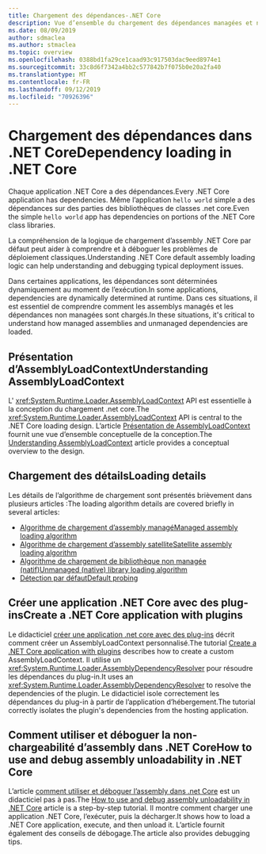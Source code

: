 ```yaml
---
title: Chargement des dépendances-.NET Core
description: Vue d’ensemble du chargement des dépendances managées et non managées dans .NET Core
ms.date: 08/09/2019
author: sdmaclea
ms.author: stmaclea
ms.topic: overview
ms.openlocfilehash: 0388bd1fa29ce1caad93c917503dac9eed8974e1
ms.sourcegitcommit: 33c8d6f7342a4bb2c577842b7f075b0e20a2fa40
ms.translationtype: MT
ms.contentlocale: fr-FR
ms.lasthandoff: 09/12/2019
ms.locfileid: "70926396"
---
```

# <a name="dependency-loading-in-net-core"></a><span data-ttu-id="bca2c-103">Chargement des dépendances dans .NET Core</span><span class="sxs-lookup"><span data-stu-id="bca2c-103">Dependency loading in .NET Core</span></span>

<span data-ttu-id="bca2c-104">Chaque application .NET Core a des dépendances.</span><span class="sxs-lookup"><span data-stu-id="bca2c-104">Every .NET Core application has dependencies.</span></span> <span data-ttu-id="bca2c-105">Même l’application `hello world` simple a des dépendances sur des parties des bibliothèques de classes .net core.</span><span class="sxs-lookup"><span data-stu-id="bca2c-105">Even the simple `hello world` app has dependencies on portions of the .NET Core class libraries.</span></span>

<span data-ttu-id="bca2c-106">La compréhension de la logique de chargement d’assembly .NET Core par défaut peut aider à comprendre et à déboguer les problèmes de déploiement classiques.</span><span class="sxs-lookup"><span data-stu-id="bca2c-106">Understanding .NET Core default assembly loading logic can help understanding and debugging typical deployment issues.</span></span>

<span data-ttu-id="bca2c-107">Dans certaines applications, les dépendances sont déterminées dynamiquement au moment de l’exécution.</span><span class="sxs-lookup"><span data-stu-id="bca2c-107">In some applications, dependencies are dynamically determined at runtime.</span></span> <span data-ttu-id="bca2c-108">Dans ces situations, il est essentiel de comprendre comment les assemblys managés et les dépendances non managées sont chargés.</span><span class="sxs-lookup"><span data-stu-id="bca2c-108">In these situations, it's critical to understand how managed assemblies and unmanaged dependencies are loaded.</span></span>

## <a name="understanding-assemblyloadcontext"></a><span data-ttu-id="bca2c-109">Présentation d’AssemblyLoadContext</span><span class="sxs-lookup"><span data-stu-id="bca2c-109">Understanding AssemblyLoadContext</span></span>

<span data-ttu-id="bca2c-110">L' <xref:System.Runtime.Loader.AssemblyLoadContext> API est essentielle à la conception du chargement .net core.</span><span class="sxs-lookup"><span data-stu-id="bca2c-110">The <xref:System.Runtime.Loader.AssemblyLoadContext> API is central to the .NET Core loading design.</span></span> <span data-ttu-id="bca2c-111">L’article [Présentation de AssemblyLoadContext](understanding-assemblyloadcontext.md) fournit une vue d’ensemble conceptuelle de la conception.</span><span class="sxs-lookup"><span data-stu-id="bca2c-111">The [Understanding AssemblyLoadContext](understanding-assemblyloadcontext.md) article provides a conceptual overview to the design.</span></span>

## <a name="loading-details"></a><span data-ttu-id="bca2c-112">Chargement des détails</span><span class="sxs-lookup"><span data-stu-id="bca2c-112">Loading details</span></span>

<span data-ttu-id="bca2c-113">Les détails de l’algorithme de chargement sont présentés brièvement dans plusieurs articles :</span><span class="sxs-lookup"><span data-stu-id="bca2c-113">The loading algorithm details are covered briefly in several articles:</span></span>

- [<span data-ttu-id="bca2c-114">Algorithme de chargement d’assembly managé</span><span class="sxs-lookup"><span data-stu-id="bca2c-114">Managed assembly loading algorithm</span></span>](loading-managed.md)
- [<span data-ttu-id="bca2c-115">Algorithme de chargement d’assembly satellite</span><span class="sxs-lookup"><span data-stu-id="bca2c-115">Satellite assembly loading algorithm</span></span>](loading-resources.md)
- [<span data-ttu-id="bca2c-116">Algorithme de chargement de bibliothèque non managée (natif)</span><span class="sxs-lookup"><span data-stu-id="bca2c-116">Unmanaged (native) library loading algorithm</span></span>](loading-unmanaged.md)
- [<span data-ttu-id="bca2c-117">Détection par défaut</span><span class="sxs-lookup"><span data-stu-id="bca2c-117">Default probing</span></span>](default-probing.md)

## <a name="create-a-net-core-application-with-plugins"></a><span data-ttu-id="bca2c-118">Créer une application .NET Core avec des plug-ins</span><span class="sxs-lookup"><span data-stu-id="bca2c-118">Create a .NET Core application with plugins</span></span>

<span data-ttu-id="bca2c-119">Le didacticiel [créer une application .net core avec des plug-ins](../tutorials/creating-app-with-plugin-support.md) décrit comment créer un AssemblyLoadContext personnalisé.</span><span class="sxs-lookup"><span data-stu-id="bca2c-119">The tutorial [Create a .NET Core application with plugins](../tutorials/creating-app-with-plugin-support.md) describes how to create a custom AssemblyLoadContext.</span></span> <span data-ttu-id="bca2c-120">Il utilise un <xref:System.Runtime.Loader.AssemblyDependencyResolver> pour résoudre les dépendances du plug-in.</span><span class="sxs-lookup"><span data-stu-id="bca2c-120">It uses an <xref:System.Runtime.Loader.AssemblyDependencyResolver> to resolve the dependencies of the plugin.</span></span> <span data-ttu-id="bca2c-121">Le didacticiel isole correctement les dépendances du plug-in à partir de l’application d’hébergement.</span><span class="sxs-lookup"><span data-stu-id="bca2c-121">The tutorial correctly isolates the plugin's dependencies from the hosting application.</span></span>

## <a name="how-to-use-and-debug-assembly-unloadability-in-net-core"></a><span data-ttu-id="bca2c-122">Comment utiliser et déboguer la non-chargeabilité d’assembly dans .NET Core</span><span class="sxs-lookup"><span data-stu-id="bca2c-122">How to use and debug assembly unloadability in .NET Core</span></span>

<span data-ttu-id="bca2c-123">L’article [comment utiliser et déboguer l’assembly dans .net Core](../../standard/assembly/unloadability-howto.md) est un didacticiel pas à pas.</span><span class="sxs-lookup"><span data-stu-id="bca2c-123">The [How to use and debug assembly unloadability in .NET Core](../../standard/assembly/unloadability-howto.md) article is a step-by-step tutorial.</span></span> <span data-ttu-id="bca2c-124">Il montre comment charger une application .NET Core, l’exécuter, puis la décharger.</span><span class="sxs-lookup"><span data-stu-id="bca2c-124">It shows how to load a .NET Core application, execute, and then unload it.</span></span> <span data-ttu-id="bca2c-125">L’article fournit également des conseils de débogage.</span><span class="sxs-lookup"><span data-stu-id="bca2c-125">The article also provides debugging tips.</span></span>
